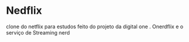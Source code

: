 # Nedflix
clone do netflix para estudos feito do projeto da digital one . Onerdflix e o serviço de Streaming nerd  
